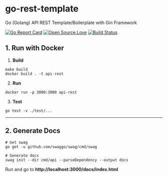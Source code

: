 # go-rest-template
Go (Golang) API REST Template/Boilerplate with Gin Framework

[![Go Report Card](https://goreportcard.com/badge/github.com/antonioalfa22/go-rest-template)](https://goreportcard.com/report/github.com/antonioalfa22/go-rest-template)
[![Open Source Love](https://badges.frapsoft.com/os/mit/mit.svg?v=102)](https://github.com/ellerbrock/open-source-badge/)
[![Build Status](https://travis-ci.com/antonioalfa22/go-rest-template.svg?branch=master)](https://travis-ci.com/antonioalfa22/go-rest-template)


## 1. Run with Docker

1. **Build**

```shell script
make build
docker build . -t api-rest
```

2. **Run**

```shell script
docker run -p 3000:3000 api-rest
```

3. **Test**

```shell script
go test -v ./test/...
```

_______

## 2. Generate Docs

```shell script
# Get swag
go get -u github.com/swaggo/swag/cmd/swag

# Generate docs
swag init --dir cmd/api --parseDependency --output docs
```

Run and go to **http://localhost:3000/docs/index.html**
